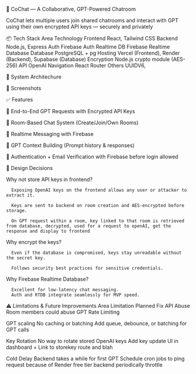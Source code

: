 🧠 CoChat — A Collaborative, GPT-Powered Chatroom

CoChat lets multiple users join shared chatrooms and interact with GPT using their own encrypted API keys — securely and privately

📦 Tech Stack
Area                 Technology
Frontend	            React, Tailwind CSS
Backend	            Node.js, Express
Auth	               Firebase Auth
Realtime DB	         Firebase Realtime Database
Database	            PostgreSQL + pg
Hosting	            Vercel (Frontend), Render (Backend), Supabase (Database)
Encryption	         Node.js crypto module (AES-256)
API                  OpenAI
Navigation           React Router
Others               UUIDV6, 


📐 System Architechure  



📸 Screenshots



✅ Features

   🔐 End-to-End GPT Requests with Encrypted API Keys

   👥 Room-Based Chat System (Create/Join/Own Rooms)

   🔄 Realtime Messaging with Firebase

   🧠 GPT Context Building (Prompt history & responses)

   📧 Authentication + Email Verification with Firebase before login allowed




🤔 Design Decisions

   Why not store API keys in frontend?

      Exposing OpenAI keys on the frontend allows any user or attacker to extract it.

      Keys are sent to backend on room creation and AES-encrypted before storage.

      On GPT request within a room, key linked to that room is retrieved from database, decrypted, used for a request to openAI, get the response and display to frontend

   Why encrypt the keys?

      Even if the database is compromised, keys stay unreadable without the secret key.

      Follows security best practices for sensitive credentials.

   Why Firebase Realtime Database?

      Excellent for low-latency chat messaging.
      Auth and RTDB integrate seamlessly for MVP speed.



⚠️ Limitations & Future Improvements
   Area	          Limitation	                          Planned Fix
   API Abuse	    Room members could abuse GPT         Rate Limiting 

   GPT scaling     No caching or batching               Add queue, debounce, or batching 
                                                        for GPT calls 

   Key Rotation    No way to rotate stored OpenAI keys  Add key update UI in dashboard +
                                                        Link to storekey route and blah

   Cold Delay      Backend takes a while for first GPT  Schedule cron jobs to ping 
                   request because of Render free tier  backend periodically  throttle                                    
                   
                  